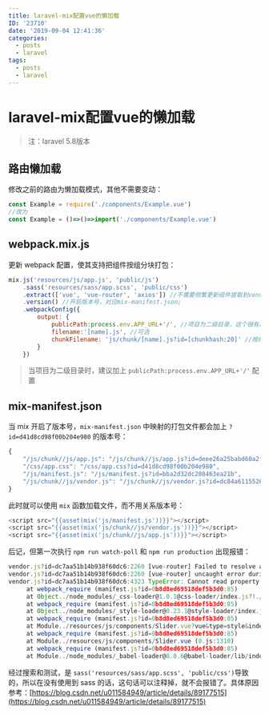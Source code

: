 ```yaml
---
title: laravel-mix配置vue的懒加载
ID: '23710'
date: '2019-09-04 12:41:36'
categories:
  - posts
  - laravel
tags:
  - posts
  - laravel
---
```


# laravel-mix配置vue的懒加载

> 注：laravel 5.8版本

## 路由懒加载

修改之前的路由为懒加载模式，其他不需要变动：

``` js 
const Example = require('./components/Example.vue')
//改为
const Example = ()=>()=>import('./components/Example.vue')
```

## webpack.mix.js

更新 webpack 配置，使其支持把组件按组分块打包：

``` js 
mix.js('resources/js/app.js', 'public/js')
    .sass('resources/sass/app.scss', 'public/css')
    .extract(['vue', 'vue-router', 'axios']) //不需要频繁更新组件提取到vendor.js
    .version() //开启版本号，对应mix-manifest.json;
    .webpackConfig({
        output: {
            publicPath:process.env.APP_URL+'/', //项目为二级目录，这个很有用
            filename:'[name].js', //可选
            chunkFilename: 'js/chunk/[name].js?id=[chunkhash:20]' //按组件打包文件，启用分包异步加载功能
        }
    })
```

> 当项目为二级目录时，建议加上 `publicPath:process.env.APP_URL+'/'` 配置

## mix-manifest.json

当 mix 开启了版本号，`mix-manifest.json` 中映射的打包文件都会加上 `?id=d41d8cd98f00b204e980` 的版本号：

``` js 
{
    "/js/chunk//js/app.js": "/js/chunk//js/app.js?id=deee26a25babd60a2fea",
    "/css/app.css": "/css/app.css?id=d41d8cd98f00b204e980",
    "/js/manifest.js": "/js/manifest.js?id=bba2d32dc208463ea21b",
    "/js/chunk//js/vendor.js": "/js/chunk//js/vendor.js?id=dc84a611552605e8467c"
}
```

此时就可以使用 `mix` 函数加载文件，而不用关系版本号：

``` js 
<script src="{{asset(mix('js/manifest.js'))}}"></script>
<script src="{{asset(mix('js/chunk//js/vendor.js'))}}"></script>
<script src="{{asset(mix('js/chunk//js/app.js'))}}"></script>
```

后记，但第一次执行 `npm run watch-poll` 和 `npm run production` 出现报错：

``` js 
vendor.js?id=dc7aa51b14b938f60dc6:2260 [vue-router] Failed to resolve async component default: TypeError: Cannot read property 'call' of undefined
vendor.js?id=dc7aa51b14b938f60dc6:2260 [vue-router] uncaught error during route navigation:
vendor.js?id=dc7aa51b14b938f60dc6:4323 TypeError: Cannot read property 'call' of undefined
     at webpack_require (manifest.js?id=0b8d8ed69518def5b3d0:85)
     at Object../node_modules/_css-loader@1.0.1@css-loader/index.js?!./node_modules/_vue-loader@15.7.1@vue-loader/lib/loaders/stylePostLoader.js!./node_modules/_postcss-loader@3.0.0@postcss-loader/src/index.js?!./node_modules/_vue-loader@15.7.1@vue-loader/lib/index.js?!./resources/js/components/Slider.vue?vue&type=style&index=0&id=872262e8&scoped=true&lang=css& (0.js:292)
     at webpack_require (manifest.js?id=0b8d8ed69518def5b3d0:85)
     at Object../node_modules/_style-loader@0.23.1@style-loader/index.js!./node_modules/_css-loader@1.0.1@css-loader/index.js?!./node_modules/_vue-loader@15.7.1@vue-loader/lib/loaders/stylePostLoader.js!./node_modules/_postcss-loader@3.0.0@postcss-loader/src/index.js?!./node_modules/_vue-loader@15.7.1@vue-loader/lib/index.js?!./resources/js/components/Slider.vue?vue&type=style&index=0&id=872262e8&scoped=true&lang=css& (0.js:342)
     at webpack_require (manifest.js?id=0b8d8ed69518def5b3d0:85)
     at Module../resources/js/components/Slider.vue?vue&type=style&index=0&id=872262e8&scoped=true&lang=css& (0.js:1361)
     at webpack_require (manifest.js?id=0b8d8ed69518def5b3d0:85)
     at Module../resources/js/components/Slider.vue (0.js:1310)
     at webpack_require (manifest.js?id=0b8d8ed69518def5b3d0:85)
     at Module../node_modules/_babel-loader@8.0.6@babel-loader/lib/index.js?!./node_modules/_vue-loader@15.7.1@vue-loader/lib/index.js?!./resources/js/pages/home/Index.vue?vue&type=script&lang=js& (22.js:16)
```

经过搜索和测试，是 `sass('resources/sass/app.scss', 'public/css')`导致的，所以在没有使用到 sass 的话，这句话可以注释掉，就不会报错了。具体原因参考：[https://blog.csdn.net/u011584949/article/details/89177515](https://blog.csdn.net/u011584949/article/details/89177515)
 
 
